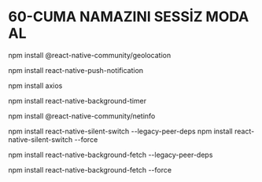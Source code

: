 # 60-CUMA NAMAZINI SESSİZ MODA AL


npm install @react-native-community/geolocation

npm install react-native-push-notification

npm install axios

npm install react-native-background-timer

npm install @react-native-community/netinfo


npm install react-native-silent-switch --legacy-peer-deps
npm install react-native-silent-switch --force

npm install react-native-background-fetch --legacy-peer-deps

npm install react-native-background-fetch --force
